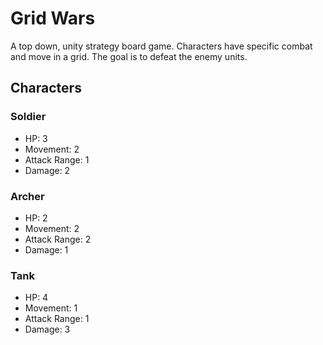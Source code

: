 ﻿# Grid Wars
A top down, unity strategy board game. Characters have specific combat and move in a grid. The goal is to defeat the enemy units.

## Characters
### Soldier
- HP: 3
- Movement: 2
- Attack Range: 1
- Damage: 2

### Archer
- HP: 2
- Movement: 2
- Attack Range: 2
- Damage: 1

### Tank
- HP: 4
- Movement: 1
- Attack Range: 1
- Damage: 3
